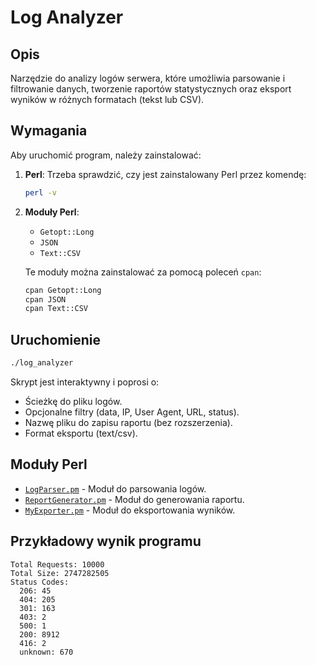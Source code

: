 # Log Analyzer

## Opis
Narzędzie do analizy logów serwera, które umożliwia parsowanie i filtrowanie danych, tworzenie raportów statystycznych oraz eksport wyników w różnych formatach (tekst lub CSV).

## Wymagania
Aby uruchomić program, należy zainstalować:
1. **Perl**: Trzeba sprawdzić, czy jest zainstalowany Perl przez komendę:
    ```bash
    perl -v
    ```
2. **Moduły Perl**:
    * `Getopt::Long`
    * `JSON`
    * `Text::CSV`

    Te moduły można zainstalować za pomocą poleceń `cpan`:
    ```bash
    cpan Getopt::Long
    cpan JSON
    cpan Text::CSV
    ```

## Uruchomienie
```bash
./log_analyzer
```

Skrypt jest interaktywny i poprosi o:

* Ścieżkę do pliku logów.
* Opcjonalne filtry (data, IP, User Agent, URL, status).
* Nazwę pliku do zapisu raportu (bez rozszerzenia).
* Format eksportu (text/csv).

## Moduły Perl
* [`LogParser.pm`](./lib/LogParser.pm) - Moduł do parsowania logów.
* [`ReportGenerator.pm`](./lib/ReportGenerator.pm) - Moduł do generowania raportu.
* [`MyExporter.pm`](./lib/MyExporter.pm) - Moduł do eksportowania wyników.

## Przykładowy wynik programu
```
Total Requests: 10000
Total Size: 2747282505
Status Codes:
  206: 45
  404: 205
  301: 163
  403: 2
  500: 1
  200: 8912
  416: 2
  unknown: 670
```